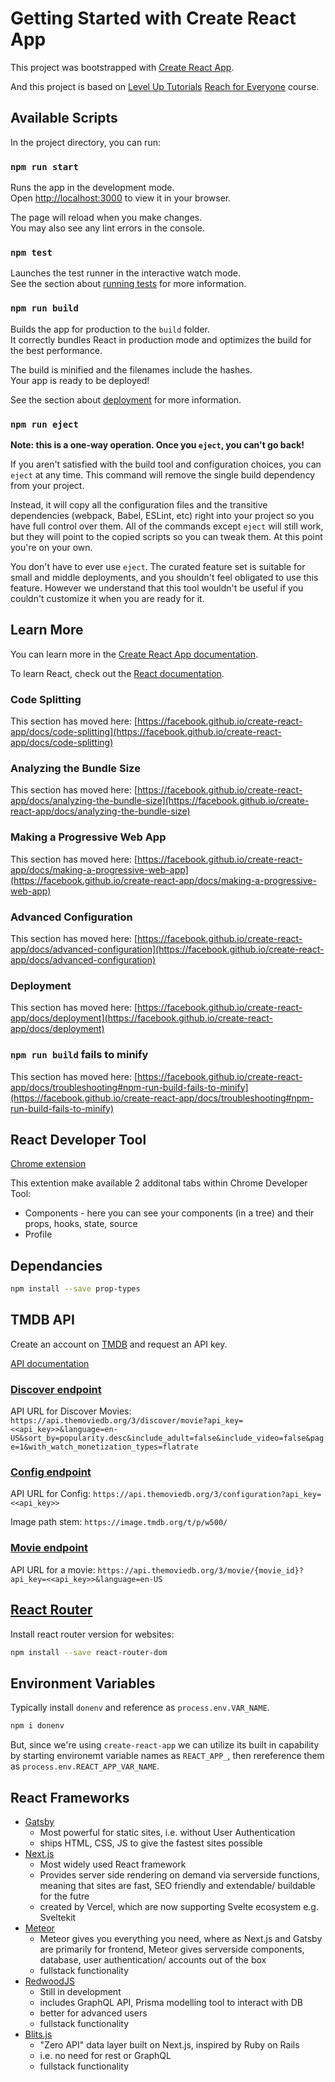 # Getting Started with Create React App

This project was bootstrapped with [Create React App](https://github.com/facebook/create-react-app).

And this project is based on [Level Up Tutorials](https://leveluptutorials.com/) [Reach for Everyone](https://leveluptutorials.com/tutorials/react-for-everyone/understanding-components) course.

## Available Scripts

In the project directory, you can run:

### `npm run start`

Runs the app in the development mode.\
Open [http://localhost:3000](http://localhost:3000) to view it in your browser.

The page will reload when you make changes.\
You may also see any lint errors in the console.

### `npm test`

Launches the test runner in the interactive watch mode.\
See the section about [running tests](https://facebook.github.io/create-react-app/docs/running-tests) for more information.

### `npm run build`

Builds the app for production to the `build` folder.\
It correctly bundles React in production mode and optimizes the build for the best performance.

The build is minified and the filenames include the hashes.\
Your app is ready to be deployed!

See the section about [deployment](https://facebook.github.io/create-react-app/docs/deployment) for more information.

### `npm run eject`

**Note: this is a one-way operation. Once you `eject`, you can't go back!**

If you aren't satisfied with the build tool and configuration choices, you can `eject` at any time. This command will remove the single build dependency from your project.

Instead, it will copy all the configuration files and the transitive dependencies (webpack, Babel, ESLint, etc) right into your project so you have full control over them. All of the commands except `eject` will still work, but they will point to the copied scripts so you can tweak them. At this point you're on your own.

You don't have to ever use `eject`. The curated feature set is suitable for small and middle deployments, and you shouldn't feel obligated to use this feature. However we understand that this tool wouldn't be useful if you couldn't customize it when you are ready for it.

## Learn More

You can learn more in the [Create React App documentation](https://facebook.github.io/create-react-app/docs/getting-started).

To learn React, check out the [React documentation](https://reactjs.org/).

### Code Splitting

This section has moved here: [https://facebook.github.io/create-react-app/docs/code-splitting](https://facebook.github.io/create-react-app/docs/code-splitting)

### Analyzing the Bundle Size

This section has moved here: [https://facebook.github.io/create-react-app/docs/analyzing-the-bundle-size](https://facebook.github.io/create-react-app/docs/analyzing-the-bundle-size)

### Making a Progressive Web App

This section has moved here: [https://facebook.github.io/create-react-app/docs/making-a-progressive-web-app](https://facebook.github.io/create-react-app/docs/making-a-progressive-web-app)

### Advanced Configuration

This section has moved here: [https://facebook.github.io/create-react-app/docs/advanced-configuration](https://facebook.github.io/create-react-app/docs/advanced-configuration)

### Deployment

This section has moved here: [https://facebook.github.io/create-react-app/docs/deployment](https://facebook.github.io/create-react-app/docs/deployment)

### `npm run build` fails to minify

This section has moved here: [https://facebook.github.io/create-react-app/docs/troubleshooting#npm-run-build-fails-to-minify](https://facebook.github.io/create-react-app/docs/troubleshooting#npm-run-build-fails-to-minify)


## React Developer Tool

[Chrome extension](https://chrome.google.com/webstore/detail/react-developer-tools/fmkadmapgofadopljbjfkapdkoienihi)

This extention make available 2 additonal tabs within Chrome Developer Tool:
- Components - here you can see your components (in a tree) and their props, hooks, state, source
- Profile


## Dependancies

```bash
npm install --save prop-types
```

## TMDB API

Create an account on [TMDB]() and request an API key.

[API documentation](https://developers.themoviedb.org/3/getting-started/introduction)

### [Discover endpoint](https://developers.themoviedb.org/3/discover/movie-discover)

API URL for Discover Movies: `https://api.themoviedb.org/3/discover/movie?api_key=<<api_key>>&language=en-US&sort_by=popularity.desc&include_adult=false&include_video=false&page=1&with_watch_monetization_types=flatrate`

### [Config endpoint](https://developers.themoviedb.org/3/configuration/get-api-configuration)
API URL for Config: `https://api.themoviedb.org/3/configuration?api_key=<<api_key>>`

Image path stem: `https://image.tmdb.org/t/p/w500/`

### [Movie endpoint](https://developers.themoviedb.org/3/movies/get-movie-details)

API URL for a movie: `https://api.themoviedb.org/3/movie/{movie_id}?api_key=<<api_key>>&language=en-US`

## [React Router](https://reactrouter.com/)

Install react router version for websites:

```bash
npm install --save react-router-dom
```

## Environment Variables

Typically install `donenv` and reference as `process.env.VAR_NAME`.

```bash
npm i donenv
```

But, since we're using `create-react-app` we can utilize its built in capability by starting environemt variable names as `REACT_APP_`, then rereference them as `process.env.REACT_APP_VAR_NAME`.


## React Frameworks

- [Gatsby](https://www.gatsbyjs.com/)
  - Most powerful for static sites, i.e. without User Authentication
  - ships HTML, CSS, JS to give the fastest sites possible
- [Next.js](https://nextjs.org/)
  - Most widely used React framework
  - Provides server side rendering on demand via serverside functions, meaning that sites are fast, SEO friendly and extendable/ buildable for the futre
  - created by Vercel, which are now supporting Svelte ecosystem e.g. Sveltekit
- [Meteor](https://www.meteor.com/)
  - Meteor gives you everything you need, where as Next.js and Gatsby are primarily for frontend, Meteor gives serverside components, database, user authentication/ accounts out of the box
  - fullstack functionality
- [RedwoodJS](https://redwoodjs.com/)
  - Still in development
  - includes GraphQL API, Prisma modelling tool to interact with DB
  - better for advanced users
  - fullstack functionality
- [Blits.js](https://blitzjs.com/)
  - "Zero API" data layer built on Next.js, inspired by Ruby on Rails
  - i.e. no need for rest or GraphQL
  - fullstack functionality

